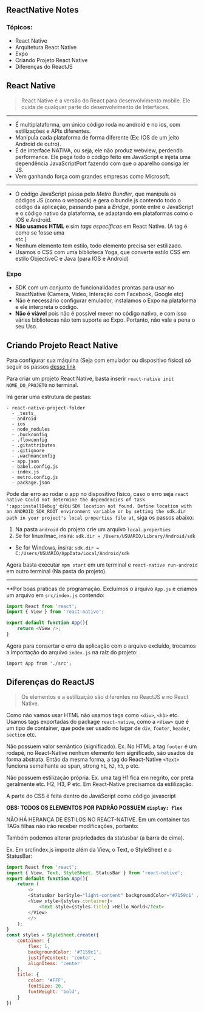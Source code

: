 ## ReactNative Notes

### Tópicos:

* React Native
* Arquitetura React Native
* Expo
* Criando Projeto React Native
* Diferenças do ReactJS

## React Native

> React Native é a versão do React para desenvolvimento mobile. Ele cuida de qualquer parte do desenvolvimento de Interfaces.

---

* É multiplataforma, um único código roda no android e no ios, com estilizações e APIs diferentes.
* Manipula cada plataforma de forma diferente (Ex: IOS de um jeito Android de outro).
* É de interface NATIVA, ou seja, ele não produz webview, perdendo performance. Ele pega todo o código feito em JavaScript e injeta uma dependência JavaScriptPort fazendo com que o aparelho consiga ler JS.
* Vem ganhando força com grandes empresas como Microsoft.

---

* O código JavaScript passa pelo *Metro Bundler*, que manipula os códigos JS (como o webpack) e gera o bundle.js contendo todo o código da aplicação, passando para a *Bridge*, ponte entre o JavaScript e o código nativo da plataforma, se adaptando em plataformas como o IOS e Android.
* **Não usamos HTML** e sim *tags específicas* em React Native. (A tag *<view>* é como se fosse uma <div> etc.)
* Nenhum elemento tem estilo, todo elemento precisa ser estilizado.
* Usamos o CSS com uma biblioteca Yoga, que converte estilo CSS em estilo ObjectiveC e Java (para IOS e Android)

### Expo

* SDK com um conjunto de funcionalidades prontas para usar no ReactNative (Camera, Video, Interação com Facebook, Google etc)
* Não é necessário configurar emulador, instalamos o Expo na plataforma e ele interpreta o código.
* **Não é viável** pois não é possível mexer no código nativo, e com isso várias bibliotecas não tem suporte ao Expo. Portanto, não vale a pena o seu Uso.

## Criando Projeto React Native

Para configurar sua máquina (Seja com emulador ou dispositivo físico) só seguir os passos [desse link](https://react-native.rocketseat.dev/)

Para criar um projeto React Native, basta inserir `react-native init NOME_DO_PROJETO` no terminal.

Irá gerar uma estrutura de pastas:

```
- react-native-project-folder
  - _tests_
  - android
  - ios
  - node_nodules
  - .buckconfig
  - .flowconfig
  - .gitattributes
  - .gitignore
  - .wachmanconfig
  - app.json
  - babel.config.js
  - index.js
  - metro.config.js
  - package.json
```

Pode dar erro ao rodar o app no dispositivo físico, caso o erro seja `react native Could not determine the dependencies of task ':app:installDebug'` e/ou `SDK location not found. Define location with an ANDROID_SDK_ROOT environment variable or by setting the sdk.dir path in your project's local properties file at`, siga os passos abaixo:

1. Na pasta `android` do projeto crie um arquivo `local.properties`
2. Se for linux/mac, insira: `sdk.dir = /Users/USUARIO/Library/Android/sdk`
  * Se for Windows, insira: `sdk.dir = C:/Users/USUARIO/AppData/Local/Android/sdk`

Agora basta executar `npm start` em um terminal e `react-native run-android` em outro terminal (Na pasta do projeto).

---

**Por boas práticas de programação. Excluimos o arquivo `App.js` e criamos um arquivo em `src/index.js` contendo:

```javascript
import React from 'react';
import { View } from 'react-native';

export default function App(){
    return <View />;
}
```

Agora para consertar o erro da aplicação com o arquivo excluído, trocamos a importação do arquivo `index.js` na raiz do projeto:

```javavscript
import App from './src';
```

## Diferenças do ReactJS

> Os elementos e a estilização são diferentes no ReactJS e no React Native.

Como não vamos usar HTML não usamos tags como `<div>`, `<h1>` etc. Usamos tags exportadas do package `react-native`, como a `<View>` que é um tipo de container, que pode ser usado no lugar de `div`, `footer`, `header`, `section` etc.

Não possuem valor semântico (significado). Ex. No HTML a tag `footer` é um rodapé, no React-Native nenhum elemento tem significado, são usados de forma abstrata. Então da mesma forma, a tag do React-Native `<Text>` funciona semelhante ao span, strong `h1`, `h2`, `h3`, `p` etc.

Não possuem estilização própria. Ex. uma tag H1 fica em negrito, cor preta geralmente etc. H2, H3, P etc. Em React-Native precisamos da estilização.

A parte do CSS é feita dentro do JavaScript como código javascript

**OBS: TODOS OS ELEMENTOS POR PADRÃO POSSUEM `display: flex`**

NÃO HÁ HERANÇA DE ESTILOS NO REACT-NATIVE. Em um container tas TAGs filhas não irão receber modificações, portanto:

Também podemos alterar propriedades da statusbar (a barra de cima).

Ex. Em src/index.js importe além da View, o Text, o StyleSheet e o StatusBar:

```javascript
import React from 'react';
import { View, Text, StyleSheet, StatusBar } from 'react-native';
export default function App(){
    return (
        <>
        <StatusBar barStyle="light-content" backgroundColor="#7159c1" />
        <View style={styles.container}>
            <Text style={styles.title} >Hello World</Text>
        </View>
        </>
    );
}
const styles = StyleSheet.create({
    container: {
        flex: 1,
        backgroundColor: '#7159c1',
        justifyContent: 'center',
        alignItems: 'center'
    },
    title: {
        color: '#FFF',
        fontSize: 20,
        fontWeight: 'bold',
    }
})
```